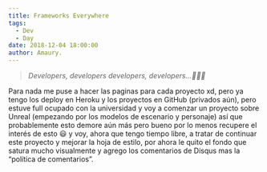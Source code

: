 ```yaml
---
title: Frameworks Everywhere
tags:
  - Dev
  - Day
date: 2018-12-04 18:00:00
author: Amaury.
---
```


> *Developers, developers developers, developers…👏👏👏*

Para nada me puse a hacer las paginas para cada proyecto xd, pero ya tengo los deploy en Heroku y los proyectos en GitHub (privados aún), pero estuve full ocupado con la universidad y voy a comenzar un proyecto sobre Unreal (empezando por los modelos de escenario y personaje) así que probablemente esto demore aún más pero bueno por lo menos recupere el interés de esto 😃 y voy, ahora que tengo tiempo libre, a tratar de continuar este proyecto y mejorar la hoja de estilo, por ahora le quito el fondo que satura mucho visualmente y agrego los comentarios de Disqus mas la “política de comentarios”.